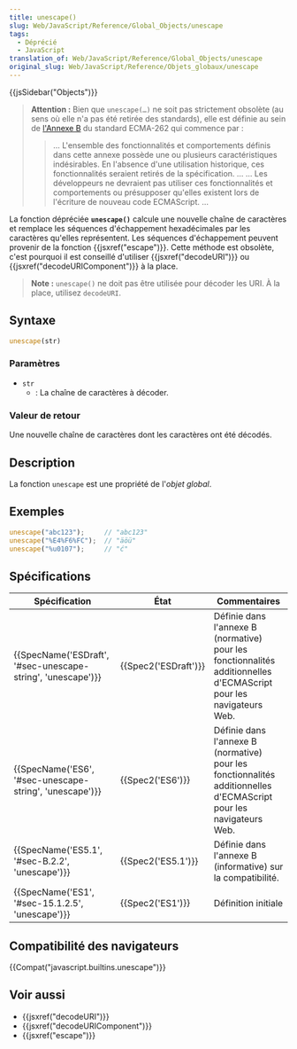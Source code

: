 ```yaml
---
title: unescape()
slug: Web/JavaScript/Reference/Global_Objects/unescape
tags:
  - Déprécié
  - JavaScript
translation_of: Web/JavaScript/Reference/Global_Objects/unescape
original_slug: Web/JavaScript/Reference/Objets_globaux/unescape
---
```

{{jsSidebar("Objects")}}

> **Attention :** Bien que `unescape(…)` ne soit pas strictement obsolète (au sens où elle n'a pas été retirée des standards), elle est définie au sein de [l'Annexe B](https://www.ecma-international.org/ecma-262/9.0/index.html#sec-additional-ecmascript-features-for-web-browsers) du standard ECMA-262 qui commence par :
>
> > … L'ensemble des fonctionnalités et comportements définis dans cette annexe possède une ou plusieurs caractéristiques indésirables. En l'absence d'une utilisation historique, ces fonctionnalités seraient retirés de la spécification. …
> > … Les développeurs ne devraient pas utiliser ces fonctionnalités et comportements ou présupposer qu'elles existent lors de l'écriture de nouveau code ECMAScript. …

La fonction dépréciée **`unescape()`** calcule une nouvelle chaîne de caractères et remplace les séquences d'échappement hexadécimales par les caractères qu'elles représentent. Les séquences d'échappement peuvent provenir de la fonction {{jsxref("escape")}}. Cette méthode est obsolète, c'est pourquoi il est conseillé d'utiliser {{jsxref("decodeURI")}} ou {{jsxref("decodeURIComponent")}} à la place.

> **Note :** `unescape()` ne doit pas être utilisée pour décoder les URI. À la place, utilisez `decodeURI`.

## Syntaxe

```js
unescape(str)
```

### Paramètres

- `str`
  - : La chaîne de caractères à décoder.

### Valeur de retour

Une nouvelle chaîne de caractères dont les caractères ont été décodés.

## Description

La fonction `unescape` est une propriété de l'_objet global_.

## Exemples

```js
unescape("abc123");     // "abc123"
unescape("%E4%F6%FC");  // "äöü"
unescape("%u0107");     // "ć"
```

## Spécifications

| Spécification                                                                    | État                         | Commentaires                                                                                                       |
| -------------------------------------------------------------------------------- | ---------------------------- | ------------------------------------------------------------------------------------------------------------------ |
| {{SpecName('ESDraft', '#sec-unescape-string', 'unescape')}} | {{Spec2('ESDraft')}} | Définie dans l'annexe B (normative) pour les fonctionnalités additionnelles d'ECMAScript pour les navigateurs Web. |
| {{SpecName('ES6', '#sec-unescape-string', 'unescape')}}         | {{Spec2('ES6')}}         | Définie dans l'annexe B (normative) pour les fonctionnalités additionnelles d'ECMAScript pour les navigateurs Web. |
| {{SpecName('ES5.1', '#sec-B.2.2', 'unescape')}}                 | {{Spec2('ES5.1')}}     | Définie dans l'annexe B (informative) sur la compatibilité.                                                        |
| {{SpecName('ES1', '#sec-15.1.2.5', 'unescape')}}                 | {{Spec2('ES1')}}         | Définition initiale                                                                                                |

## Compatibilité des navigateurs

{{Compat("javascript.builtins.unescape")}}

## Voir aussi

- {{jsxref("decodeURI")}}
- {{jsxref("decodeURIComponent")}}
- {{jsxref("escape")}}
